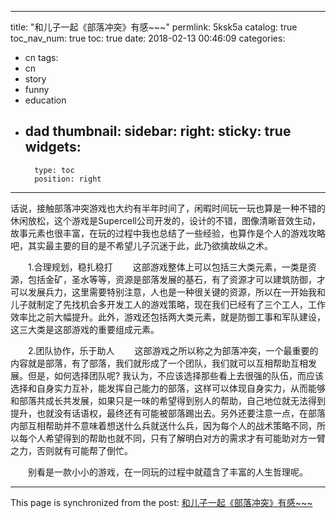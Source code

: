 
---
title: "和儿子一起《部落冲突》有感~~~"
permlink: 5ksk5a
catalog: true
toc_nav_num: true
toc: true
date: 2018-02-13 00:46:09
categories:
- cn
tags:
- cn
- story
- funny
- education
- dad
thumbnail: 
sidebar:
    right:
        sticky: true
widgets:
    -
        type: toc
        position: right
---


话说，接触部落冲突游戏也大约有半年时间了，闲暇时间玩一玩也算是一种不错的休闲放松，这个游戏是Supercell公司开发的，设计的不错，图像清晰音效生动，故事元素也很丰富，在玩的过程中我也总结了一些经验，也算作是个人的游戏攻略吧，其实最主要的目的是不希望儿子沉迷于此，此乃欲擒故纵之术。

　　1.合理规划，稳扎稳打
　　这部游戏整体上可以包括三大类元素，一类是资源，包括金矿，圣水等等，资源是部落发展的基石，有了资源才可以建筑防御，才可以发展兵力，这里需要特别注意，人也是一种很关键的资源，所以在一开始我和儿子就制定了先找机会多开发工人的游戏策略，现在我们已经有了三个工人，工作效率比之前大幅提升。此外，游戏还包括两大类元素，就是防御工事和军队建设，这三大类是这部游戏的重要组成元素。

　　2.团队协作，乐于助人
　　这部游戏之所以称之为部落冲突，一个最重要的内容就是部落，有了部落，我们就形成了一个团队，我们就可以互相帮助互相发展。但是，如何选择团队呢? 我认为，不应该选择那些看上去很强的队伍，而应该选择和自身实力互补，能发挥自己能力的部落，这样可以体现自身实力，从而能够和部落共成长共发展，如果只是一味的希望得到别人的帮助，自己地位就无法得到提升，也就没有话语权，最终还有可能被部落踢出去。另外还要注意一点，在部落内部互相帮助并不意味着想送什么兵就送什么兵，因为每个人的战术策略不同，所以每个人希望得到的帮助也就不同，只有了解明白对方的需求才有可能助对方一臂之力，否则就有可能帮了倒忙。

　　别看是一款小小的游戏，在一同玩的过程中就蕴含了丰富的人生哲理呢。

- - -

This page is synchronized from the post: [和儿子一起《部落冲突》有感~~~](https://steemit.com/@andrewma/5ksk5a)
